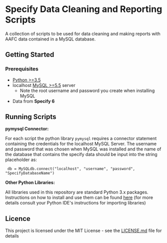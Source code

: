 # Specify Data Cleaning and Reporting Scripts
A collection of scripts to be used for data cleaning and making reports with AAFC data contained in a MySQL database.
## Getting Started 
### Prerequisites
- [Python >=3.5](https://www.python.org/)
- localhost [MySQL >=5.5](https://dev.mysql.com/doc/mysql-getting-started/en/) server
  - Note the root username and password you create when installing MySQL 
- Data from **Specify 6**
 
 
 ## Running Scripts 
 **pymysql Connector:**
 
 For each script the python library ```pymysql``` requires a connector statement containing the credentials for the localhost MySQL Server. The username and password that was chosen 
 when MySQL was installed and the name of the database that contains the specify data should be input into the string placeholder as:
 ```
  db = MySQLdb.connect("localhost", "username", "password", "SpecifyDatabaseName")
 ```
 **Other Python Libraries:**
 
 All libraries used in this repository are standard Python 3.x packages. Instructions on how to install and use them can be found
 [here](https://docs.python.org/3/installing/) (for more details consult your Python IDE's instructions for importing libraries) 
 
 ## Licence
 This project is licensed under the MIT License - see the [LICENSE.md](https://github.com/AAFC-BICoE/specify-scripts/blob/dev/LICENSE) file for details
